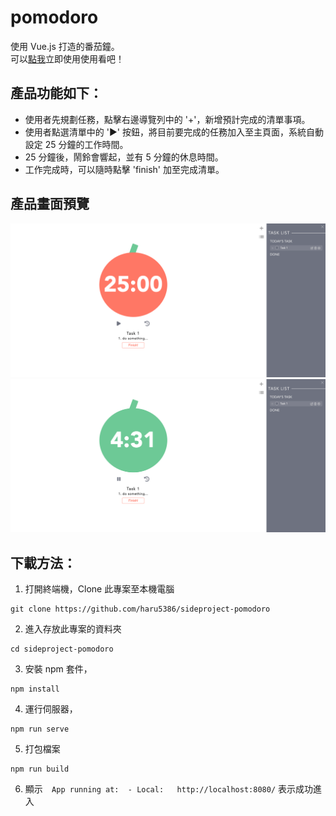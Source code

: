 # pomodoro
使用 Vue.js 打造的番茄鐘。<br />
可以[點我](https://haru5386.github.io/sideproject-pomodoro/#/)立即使用使用看吧！

## 產品功能如下：
 * 使用者先規劃任務，點擊右邊導覽列中的 '+'，新增預計完成的清單事項。
 * 使用者點選清單中的 '▶' 按鈕，將目前要完成的任務加入至主頁面，系統自動設定 25 分鐘的工作時間。
 * 25 分鐘後，鬧鈴會響起，並有 5 分鐘的休息時間。
 * 工作完成時，可以隨時點擊 'finish' 加至完成清單。

## 產品畫面預覽
![](./src/picture/forum-pic2.png)
![](./src/picture/forum-pic1.png)

## 下載方法：
 1. 打開終端機，Clone 此專案至本機電腦
 
```
git clone https://github.com/haru5386/sideproject-pomodoro
```

2. 進入存放此專案的資料夾

```
cd sideproject-pomodoro
```

3. 安裝 npm 套件，

```
npm install
```

4. 運行伺服器，

```
npm run serve
```

5. 打包檔案

```
npm run build
```

6. 顯示`  App running at:  - Local:   http://localhost:8080/`
   表示成功進入

